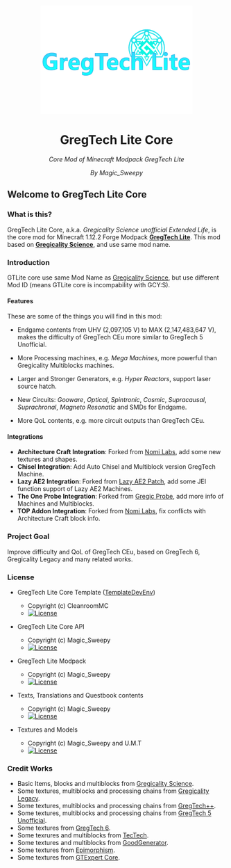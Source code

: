 <p align="center">
  <img src="logo.png" width=350 height="250" alt="logo">
</p>
<h1 align="center">GregTech Lite Core</h1>
<p align="center">
  <i>Core Mod of Minecraft Modpack GregTech Lite</i>
</p>
<p align="center">
  <i>By Magic_Sweepy</i>
</p>

## Welcome to GregTech Lite Core

### What is this?

GregTech Lite Core, a.k.a. _Gregicality Science unofficial Extended Life_, is the core mod for Minecraft 1.12.2 Forge Modpack __[GregTech Lite](https://www.mcmod.cn/modpack/655.html)__. This mod based on **[Gregicality Science](https://github.com/GregTechCEu/gregicality-science)**, and use same mod name.

### Introduction

GTLite core use same Mod Name as [Gregicality Science](https://github.com/GregTechCEu/gregicality-science), but use different Mod ID (means GTLite core is incompability with GCY:S).

#### Features

These are some of the things you will find in this mod:

- Endgame contents from UHV (2,097,105 V) to MAX (2,147,483,647 V), makes the difficulty of GregTech CEu more similar to GregTech 5 Unofficial.

- More Processing machines, e.g. _Mega Machines_, more powerful than Gregicality Multiblocks machines.

- Larger and Stronger Generators, e.g. _Hyper Reactors_, support laser source hatch.

- New Circuits: _Gooware_, _Optical_, _Spintronic_, _Cosmic_, _Supracausal_, _Suprachronal_, _Magneto Resonatic_ and SMDs for Endgame.

- More QoL contents, e.g. more circuit outputs than GregTech CEu.

#### Integrations

- __Architecture Craft Integration__: Forked from [Nomi Labs](https://github.com/Nomi-CEu/Nomi-Labs), add some new textures and shapes.
- __Chisel Integration__: Add Auto Chisel and Multiblock version GregTech Machine.
- __Lazy AE2 Integration__: Forked from [Lazy AE2 Patch](https://github.com/Team-Fruit/Lazy-AE2-Patch), add some JEI function support of Lazy AE2 Machines.
- __The One Probe Integration__: Forked from [Gregic Probe](https://github.com/vfyjxf/GregicProbe), add more info of Machines and Multiblocks.
- __TOP Addon Integration__: Forked from [Nomi Labs](https://github.com/Nomi-CEu/Nomi-Labs), fix conflicts with Architecture Craft block info.

### Project Goal

Improve difficulty and QoL of GregTech CEu, based on GregTech 6, Gregicality Legacy and many related works.

### License

* GregTech Lite Core Template ([TemplateDevEnv](https://github.com/CleanroomMC/TemplateDevEnv))
  - Copyright (c) CleanroomMC
  - [![License](https://img.shields.io/badge/License-MIT-red.svg?style=flat-square)](http://opensource.org/licenses/MIT)

* GregTech Lite Core API
  - Copyright (c) Magic_Sweepy
  - [![License](https://img.shields.io/badge/License-MIT-red.svg?style=flat-square)](http://opensource.org/licenses/MIT)

* GregTech Lite Modpack
  - Copyright (c) Magic_Sweepy
  - [![License](https://img.shields.io/badge/License-AGPLv3-blue.svg?style=flat-square)](https://gitlab.com/sweep_tosho/gregtech-lite/-/blob/main/license)

* Texts, Translations and Questbook contents
  - Copyright (c) Magic_Sweepy
  - [![License](https://img.shields.io/badge/License-CC%20BY--NC--SA%203.0-yellow.svg?style=flat-square)](https://creativecommons.org/licenses/by-nc-sa/3.0/)

* Textures and Models
  - Copyright (c) Magic_Sweepy and U.M.T
  - [![License](https://img.shields.io/badge/License-CC%20BY--NC--SA%203.0-yellow.svg?style=flat-square)](https://creativecommons.org/licenses/by-nc-sa/3.0/)

### Credit Works

* Basic Items, blocks and multiblocks from [Gregicality Science](https://github.com/GregTechCEu/gregicality-science).
* Some textures, multiblocks and processing chains from [Gregicality Legacy](https://github.com/GregTechCEu/gregicality-legacy).
* Some textures, multiblocks and processing chains from [GregTech++](https://github.com/GTNewHorizons/GTplusplus).
* Some textures, multiblocks and processing chains from [GregTech 5 Unofficial](https://github.com/GTNewHorizons/GT5-Unofficial).
* Some textures from [GregTech 6](https://github.com/GregTech6/gregtech6).
* Some texrures and multiblocks from [TecTech](https://github.com/Technus/TecTech).
* Some textures and multiblocks from [GoodGenerator](https://github.com/GTNewHorizons/GoodGenerator).
* Some textures from [Epimorphism](https://gitlab.com/gtcnc/epimorphism-core).
* Some textures from [GTExpert Core](https://github.com/GTModpackTeam/GTExpert-Core/).
